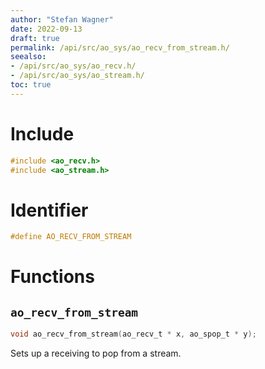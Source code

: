 ```yaml
---
author: "Stefan Wagner"
date: 2022-09-13
draft: true
permalink: /api/src/ao_sys/ao_recv_from_stream.h/
seealso:
- /api/src/ao_sys/ao_recv.h/
- /api/src/ao_sys/ao_stream.h/
toc: true
---
```


# Include

```c
#include <ao_recv.h>
#include <ao_stream.h>
```

# Identifier

```c
#define AO_RECV_FROM_STREAM
```

# Functions

## `ao_recv_from_stream`

```c
void ao_recv_from_stream(ao_recv_t * x, ao_spop_t * y);
```

Sets up a receiving to pop from a stream.
